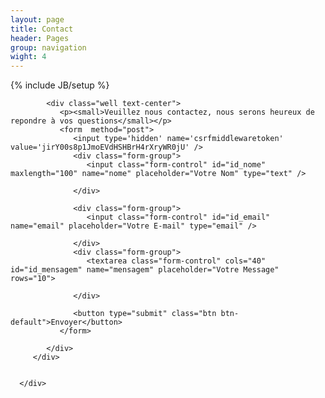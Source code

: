 ```yaml
---
layout: page
title: Contact 
header: Pages
group: navigation
wight: 4
---
```

{% include JB/setup %}





<div class="row">
         <div class="col-md-6 col-md-offset-3">
            
            
            <div class="well text-center">
               <p><small>Veuillez nous contactez, nous serons heureux de repondre à vos questions</small></p>
               <form  method="post">
                  <input type='hidden' name='csrfmiddlewaretoken' value='jirY00s8p1JmoEVdHSHBrH4rXryWR0jU' />
                  <div class="form-group">
                     <input class="form-control" id="id_nome" maxlength="100" name="nome" placeholder="Votre Nom" type="text" />
                        
                  </div>
                  
                  <div class="form-group">
                     <input class="form-control" id="id_email" name="email" placeholder="Votre E-mail" type="email" />
                     
                  </div>
                  <div class="form-group">
                     <textarea class="form-control" cols="40" id="id_mensagem" name="mensagem" placeholder="Votre Message" rows="10">
</textarea>
                     
                  </div>
                  
                  <button type="submit" class="btn btn-default">Envoyer</button>
               </form>
            
            </div>
         </div>
         
         
      </div>

